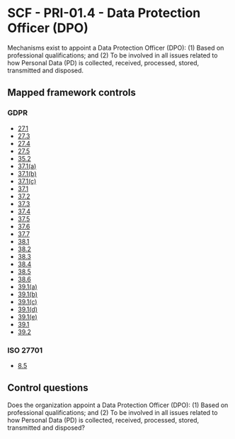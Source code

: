 # SCF - PRI-01.4 - Data Protection Officer (DPO)
Mechanisms exist to appoint a Data Protection Officer (DPO):
(1) Based on professional qualifications; and
(2) To be involved in all issues related to how Personal Data (PD) is collected, received, processed, stored, transmitted and disposed.
## Mapped framework controls
### GDPR
- [27.1](../gdpr/27.md#271)
- [27.3](../gdpr/27.md#273)
- [27.4](../gdpr/27.md#274)
- [27.5](../gdpr/27.md#275)
- [35.2](../gdpr/35.md#352)
- [37.1(a)](../gdpr/37.md#371%28a%29)
- [37.1(b)](../gdpr/37.md#371%28b%29)
- [37.1(c)](../gdpr/37.md#371%28c%29)
- [37.1](../gdpr/37.md#371)
- [37.2](../gdpr/37.md#372)
- [37.3](../gdpr/37.md#373)
- [37.4](../gdpr/37.md#374)
- [37.5](../gdpr/37.md#375)
- [37.6](../gdpr/37.md#376)
- [37.7](../gdpr/37.md#377)
- [38.1](../gdpr/38.md#381)
- [38.2](../gdpr/38.md#382)
- [38.3](../gdpr/38.md#383)
- [38.4](../gdpr/38.md#384)
- [38.5](../gdpr/38.md#385)
- [38.6](../gdpr/38.md#386)
- [39.1(a)](../gdpr/39.md#391%28a%29)
- [39.1(b)](../gdpr/39.md#391%28b%29)
- [39.1(c)](../gdpr/39.md#391%28c%29)
- [39.1(d)](../gdpr/39.md#391%28d%29)
- [39.1(e)](../gdpr/39.md#391%28e%29)
- [39.1](../gdpr/39.md#391)
- [39.2](../gdpr/39.md#392)
  
### ISO 27701
- [8.5](../iso27701/85.md)
  
## Control questions
Does the organization appoint a Data Protection Officer (DPO):
 (1) Based on professional qualifications; and
 (2) To be involved in all issues related to how Personal Data (PD) is collected, received, processed, stored, transmitted and disposed?
  